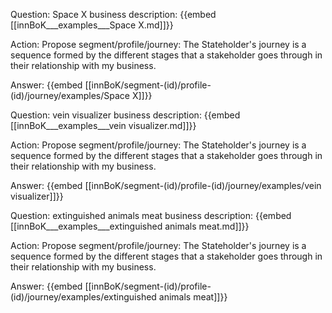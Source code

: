 Question: Space X business description:
{{embed [[innBoK___examples___Space X.md]]}}

Action: Propose segment/profile/journey: The Stateholder's journey is a sequence formed by the different stages that a stakeholder goes through in their relationship with my business.

Answer:
{{embed [[innBoK/segment-(id)/profile-(id)/journey/examples/Space X]]}}

Question: vein visualizer business description:
{{embed [[innBoK___examples___vein visualizer.md]]}}

Action: Propose segment/profile/journey: The Stateholder's journey is a sequence formed by the different stages that a stakeholder goes through in their relationship with my business.

Answer:
{{embed [[innBoK/segment-(id)/profile-(id)/journey/examples/vein visualizer]]}}

Question: extinguished animals meat business description:
{{embed [[innBoK___examples___extinguished animals meat.md]]}}

Action: Propose segment/profile/journey: The Stateholder's journey is a sequence formed by the different stages that a stakeholder goes through in their relationship with my business.

Answer:
{{embed [[innBoK/segment-(id)/profile-(id)/journey/examples/extinguished animals meat]]}}













